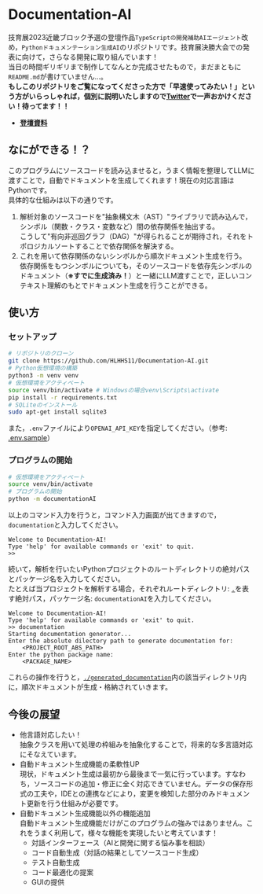 # Documentation-AI
技育展2023近畿ブロック予選の登壇作品`TypeScriptの開発補助AIエージェント`改め，`Pythonドキュメンテーション生成AI`のリポジトリです。技育展決勝大会での発表に向けて，さらなる開発に取り組んでいます！  
当日の時間ギリギリまで制作してなんとか完成させたもので，まだまともに`README.md`が書けていません…。  
**もしこのリポジトリをご覧になってくださった方で「早速使ってみたい！」という方がいらっしゃれば，個別に説明いたしますので[Twitter](https://twitter.com/YAMAnoKUCHI_)で一声おかけください！待ってます！！**  
- [**登壇資料**](https://onedrive.live.com/edit.aspx?resid=27A40157802CF400!238738&ithint=file%2cpptx&ct=1691746036945&wdOrigin=OFFICECOM-WEB.MAIN.MRU)

## なにができる！？
このプログラムにソースコードを読み込ませると，うまく情報を整理してLLMに渡すことで，自動でドキュメントを生成してくれます！現在の対応言語はPythonです。  
具体的な仕組みは以下の通りです。
1. 解析対象のソースコードを"抽象構文木（AST）"ライブラリで読み込んで，シンボル（関数・クラス・変数など）間の依存関係を抽出する。  
   こうして"有向非巡回グラフ（DAG）"が得られることが期待され，それをトポロジカルソートすることで依存関係を解決する。
1. これを用いて依存関係のないシンボルから順次ドキュメント生成を行う。  
   依存関係をもつシンボルについても，そのソースコードを依存先シンボルのドキュメント（**※すでに生成済み！**）と一緒にLLM渡すことで，正しいコンテキスト理解のもとでドキュメント生成を行うことができる。


## 使い方
### セットアップ
``` sh
# リポジトリのクローン
git clone https://github.com/HLHHS11/Documentation-AI.git
# Python仮想環境の構築
python3 -m venv venv
# 仮想環境をアクティベート
source venv/bin/activate # Windowsの場合venv\Scripts\activate
pip install -r requirements.txt
# SQLiteのインストール
sudo apt-get install sqlite3
```
また，`.env`ファイルにより`OPENAI_API_KEY`を指定してください。（参考: [.env.sample](./.env.sample)）
### プログラムの開始
``` sh
# 仮想環境をアクティベート
source venv/bin/activate
# プログラムの開始
python -m documentationAI
```
以上のコマンド入力を行うと，コマンド入力画面が出てきますので，`documentation`と入力してください。  
```
Welcome to Documentation-AI!
Type 'help' for available commands or 'exit' to quit.
>>
```
続いて，解析を行いたいPythonプロジェクトのルートディレクトリの絶対パスとパッケージ名を入力してください。  
たとえば当プロジェクトを解析する場合，それぞれルートディレクトリ: [`.`](.)を表す絶対パス，パッケージ名: `documentationAI`を入力してください。
```
Welcome to Documentation-AI!
Type 'help' for available commands or 'exit' to quit.
>> documentation
Starting documentation generator...
Enter the absolute dilectory path to generate documentation for:
    <PROJECT_ROOT_ABS_PATH>
Enter the python package name:
    <PACKAGE_NAME>
```
これらの操作を行うと，[`./generated_documentation`](./generated_documentation)内の該当ディレクトリ内に，順次ドキュメントが生成・格納されていきます。

## 今後の展望
- 他言語対応したい！  
  抽象クラスを用いて処理の枠組みを抽象化することで，将来的な多言語対応にそなえています。
- 自動ドキュメント生成機能の柔軟性UP  
  現状，ドキュメント生成は最初から最後まで一気に行っています。すなわち，ソースコードの追加・修正に全く対応できていません。データの保存形式の工夫や，IDEとの連携などにより，変更を検知した部分のみドキュメント更新を行う仕組みが必要です。
- 自動ドキュメント生成機能以外の機能追加  
  自動ドキュメント生成機能だけがこのプログラムの強みではありません。これをうまく利用して，様々な機能を実現したいと考えています！
  - 対話インターフェース（AIと開発に関する悩み事を相談）
  - コード自動生成（対話の結果としてソースコード生成）
  - テスト自動生成
  - コード最適化の提案
  - GUIの提供
